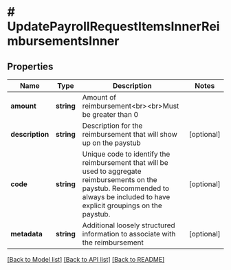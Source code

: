 # # UpdatePayrollRequestItemsInnerReimbursementsInner

## Properties

Name | Type | Description | Notes
------------ | ------------- | ------------- | -------------
**amount** | **string** | Amount of reimbursement&lt;br&gt;&lt;br&gt;Must be greater than 0 |
**description** | **string** | Description for the reimbursement that will show up on the paystub | [optional]
**code** | **string** | Unique code to identify the reimbursement that will be used to aggregate reimbursements on the paystub. Recommended to always be included to have explicit groupings on the paystub. | [optional]
**metadata** | **string** | Additional loosely structured information to associate with the reimbursement | [optional]

[[Back to Model list]](../../README.md#models) [[Back to API list]](../../README.md#endpoints) [[Back to README]](../../README.md)
